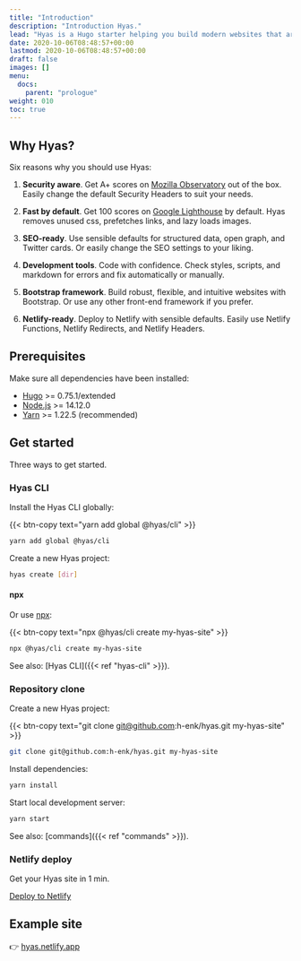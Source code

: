 ```yaml
---
title: "Introduction"
description: "Introduction Hyas."
lead: "Hyas is a Hugo starter helping you build modern websites that are secure, fast, and SEO-ready — by default."
date: 2020-10-06T08:48:57+00:00
lastmod: 2020-10-06T08:48:57+00:00
draft: false
images: []
menu: 
  docs:
    parent: "prologue"
weight: 010
toc: true
---
```


## Why Hyas?

Six reasons why you should use Hyas:

1. __Security aware__. Get A+ scores on [Mozilla Observatory](https://observatory.mozilla.org/analyze/hyas.netlify.app) out of the box. Easily change the default Security Headers to suit your needs.

2. __Fast by default__. Get 100 scores on [Google Lighthouse](https://googlechrome.github.io/lighthouse/viewer/?gist=8b7aec005ae7b9e128ad5c4e2f125fea) by default. Hyas removes unused css, prefetches links, and lazy loads images.

3. __SEO-ready__. Use sensible defaults for structured data, open graph, and Twitter cards. Or easily change the SEO settings to your liking.

4. __Development tools__. Code with confidence. Check styles, scripts, and markdown for errors and fix automatically or manually.

5. __Bootstrap framework__. Build robust, flexible, and intuitive websites with Bootstrap. Or use any other front-end framework if you prefer.

6. __Netlify-ready__. Deploy to Netlify with sensible defaults. Easily use Netlify Functions, Netlify Redirects, and Netlify Headers.

## Prerequisites

Make sure all dependencies have been installed:

- [Hugo](https://gohugo.io/) >= 0.75.1/extended
- [Node.js](https://nodejs.org/) >= 14.12.0
- [Yarn](https://yarnpkg.com/) >= 1.22.5 (recommended)

## Get started

Three ways to get started.

### Hyas CLI

Install the Hyas CLI globally:

{{< btn-copy text="yarn add global @hyas/cli" >}}

```bash
yarn add global @hyas/cli
```

Create a new Hyas project:

```bash
hyas create [dir]
```

#### npx

Or use [npx](https://nodejs.dev/learn/the-npx-nodejs-package-runner):

{{< btn-copy text="npx @hyas/cli create my-hyas-site" >}}

```bash
npx @hyas/cli create my-hyas-site
```

See also: [Hyas CLI]({{< ref "hyas-cli" >}}).

### Repository clone

Create a new Hyas project:

{{< btn-copy text="git clone git@github.com:h-enk/hyas.git my-hyas-site" >}}

```bash
git clone git@github.com:h-enk/hyas.git my-hyas-site
```

Install dependencies:

```bash
yarn install
```

Start local development server:

```bash
yarn start
```

See also: [commands]({{< ref "commands" >}}).

### Netlify deploy

Get your Hyas site in 1 min.

<a class="btn btn-primary btn-sm px-3" href="https://app.netlify.com/start/deploy?repository=https://github.com/h-enk/hyas" role="button">Deploy to Netlify</a>

<!--
[![Deploy to Netlify](https://www.netlify.com/img/deploy/button.svg)](https://app.netlify.com/start/deploy?repository=https://github.com/h-enk/hyas "Deploy to Netlify")
-->

## Example site

👉 [hyas.netlify.app](https://hyas.netlify.app/)
